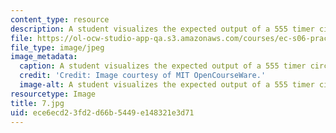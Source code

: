 ```yaml
---
content_type: resource
description: A student visualizes the expected output of a 555 timer circuit.
file: https://ol-ocw-studio-app-qa.s3.amazonaws.com/courses/ec-s06-practical-electronics-fall-2004/ece6ecd23fd2d66b5449e148321e3d71_7.jpg
file_type: image/jpeg
image_metadata:
  caption: A student visualizes the expected output of a 555 timer circuit.
  credit: 'Credit: Image courtesy of MIT OpenCourseWare.'
  image-alt: A student visualizes the expected output of a 555 timer circuit.
resourcetype: Image
title: 7.jpg
uid: ece6ecd2-3fd2-d66b-5449-e148321e3d71
---
```

